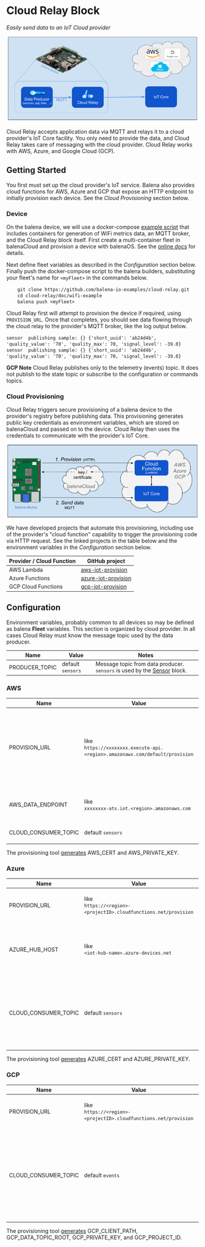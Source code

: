 # Cloud Relay Block

*Easily send data to an IoT Cloud provider*

![Overview](doc/overview.png)

Cloud Relay accepts application data via MQTT and relays it to a cloud provider's IoT Core facility. You only need to provide the data, and Cloud Relay takes care of messaging with the cloud provider. Cloud Relay works with AWS, Azure, and Google Cloud (GCP).

## Getting Started

You first must set up the cloud provider's IoT service. Balena also provides cloud functions for AWS, Azure and GCP that expose an HTTP endpoint to initially provision each device. See the _Cloud Provisioning_ section below.

### Device
On the balena device, we will use a docker-compose [example script](doc/wifi-example/docker-compose.yml) that includes containers for generation of WiFi metrics data, an MQTT broker, and the Cloud Relay block itself. First create a multi-container fleet in balenaCloud and provision a device with balenaOS. See the [online docs](https://www.balena.io/docs/learn/getting-started/raspberrypi3/nodejs/) for details.

Next define fleet variables as described in the *Configuration* section below. Finally push the docker-compose script to the balena builders, substituting your fleet's name for `<myFleet>` in the commands below.

```
    git clone https://github.com/balena-io-examples/cloud-relay.git
    cd cloud-relay/doc/wifi-example
    balena push <myFleet>
```

Cloud Relay first will attempt to provision the device if required, using `PROVISION_URL`. Once that completes, you should see data flowing through the cloud relay to the provider's MQTT broker, like the log output below.

```
sensor  publishing sample: {} {'short_uuid': 'ab24d4b', 'quality_value': '70', 'quality_max': 70, 'signal_level': -39.0}
sensor  publishing sample: {} {'short_uuid': 'ab24d4b', 'quality_value': '70', 'quality_max': 70, 'signal_level': -39.0}
```

**GCP Note** Cloud Relay publishes only to the telemetry (events) topic. It does not publish to the state topic or subscribe to the configuration or commands topics.

### Cloud Provisioning

Cloud Relay triggers secure provisioning of a balena device to the provider's registry before publishing data. This provisioning generates public key credentials as environment variables, which are stored on balenaCloud and passed on to the device. Cloud Relay then uses the credentials to communicate with the provider's IoT Core.

![Provision-Send](doc/provision-send.png)

We have developed projects that automate this provisioning, including use of the provider's "cloud function" capability to trigger the provisioning code via HTTP request. See the linked projects in the table below and the environment variables in the *Configuration* section below.

| Provider / Cloud Function | GitHub project |
|----------|-------------------|
| AWS Lambda | [aws-iot-provision](https://github.com/balena-io-examples/aws-iot-provision) |
| Azure Functions | [azure-iot-provision](https://github.com/balena-io-examples/azure-iot-provision) |
| GCP Cloud Functions | [gcp-iot-provision](https://github.com/balena-io-examples/gcp-iot-provision) |

## Configuration

Environment variables, probably common to all devices so may be defined as balena **Fleet** variables. This section is organized by cloud provider. In all cases Cloud Relay must know the message topic used by the data producer.

|  Name | Value | Notes |
|-------|-------|-------|
| PRODUCER_TOPIC| default `sensors` | Message topic from data producer. `sensors` is used by the [Sensor](https://github.com/balenablocks/sensor) block. |


### AWS

|  Name | Value | Notes |
|-------|-------|-------|
|  PROVISION_URL   | like<br>`https://xxxxxxxx.execute-api.<region>.amazonaws.com/default/provision` | URL to trigger the provisioning cloud function. See *Functions -> provision -> Configuration -> Triggers* in the AWS Lambda console. |
| AWS_DATA_ENDPOINT| like<br>`xxxxxxxx-ats.iot.<region>.amazonaws.com                               ` | Host name to receive data. See *Settings* in the AWS IoT console. |
| CLOUD_CONSUMER_TOPIC| default `sensors` | Topic for message sent to AWS. |

The provisioning tool [generates](https://github.com/balena-io-examples/aws-iot-provision#device-environment-variables) AWS_CERT and AWS_PRIVATE_KEY.

### Azure

|  Name | Value | Notes |
|-------|-------|-------|
|  PROVISION_URL   | like<br>`https://<region>-<projectID>.cloudfunctions.net/provision` | URL to trigger the provisioning cloud function.|
| AZURE_HUB_HOST | like<br>`<iot-hub-name>.azure-devices.net` | Host name to receive data. See *Overview* for the IoT Hub in the Azure portal. |
| CLOUD_CONSUMER_TOPIC| default `sensors`| Cloud Relay creates a `topic` key with this value in the `properties` map included in the message to Azure. |

The provisioning tool [generates](https://github.com/balena-io-examples/azure-iot-provision#device-environment-variables) AZURE_CERT and AZURE_PRIVATE_KEY.

### GCP

|  Name | Value | Notes |
|-------|-------|-------|
|  PROVISION_URL   | like<br>`https://<region>-<projectID>.cloudfunctions.net/provision` | URL to trigger the provisioning cloud function. |
| CLOUD_CONSUMER_TOPIC| default `events` | Topic for message sent to GCP, which expects `events` as the default *telemetry* topic. As the docs [describe](https://cloud.google.com/iot/docs/how-tos/mqtt-bridge#publishing_telemetry_events_to_additional_cloud_pubsub_topics), you also may publish to a subfolder like `events/alerts`. |

The provisioning tool [generates](https://github.com/balena-io-examples/gcp-iot-provision#device-environment-variables) GCP_CLIENT_PATH, GCP_DATA_TOPIC_ROOT, GCP_PRIVATE_KEY, and GCP_PROJECT_ID.
